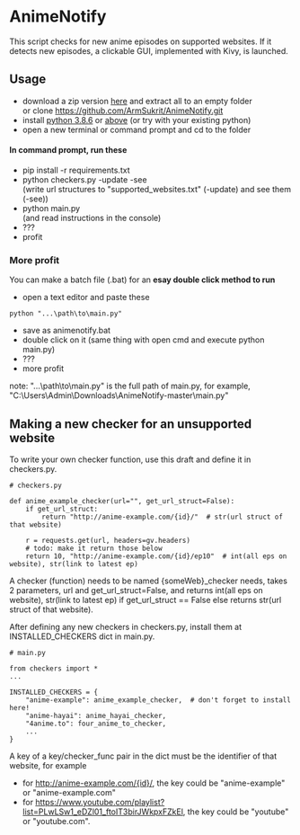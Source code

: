 # AnimeNotify
This script checks for new anime episodes on supported websites. If it detects new episodes, a clickable GUI, implemented with Kivy, is launched.

## Usage
- download a zip version [here](https://github.com/ArmSukrit/AnimeNotify/archive/master.zip) and extract all to an empty folder  
or clone https://github.com/ArmSukrit/AnimeNotify.git
- install [python 3.8.6](https://www.python.org/downloads/release/python-386/) or [above](https://www.python.org/downloads/) (or try with your existing python)
- open a new terminal or command prompt and cd to the folder
#### In command prompt, run these
- pip install -r requirements.txt
- python checkers.py -update -see  
(write url structures to "supported_websites.txt" (-update) and see them (-see))
- python main.py  
(and read instructions in the console)
- ???
- profit

### More profit
You can make a batch file (.bat) for an **esay double click method to run**
- open a text editor and paste these
```
python "...\path\to\main.py"
```
- save as animenotify.bat
- double click on it (same thing with open cmd and execute python main.py)
- ???
- more profit

note: "...\path\to\main.py" is the full path of main.py, for example, "C:\Users\Admin\Downloads\AnimeNotify-master\main.py"

## Making a new checker for an unsupported website
To write your own checker function, use this draft and define it in checkers.py.
```
# checkers.py

def anime_example_checker(url="", get_url_struct=False):
    if get_url_struct:
        return "http://anime-example.com/{id}/"  # str(url struct of that website)

    r = requests.get(url, headers=gv.headers)
    # todo: make it return those below
    return 10, "http://anime-example.com/{id}/ep10"  # int(all eps on website), str(link to latest ep)
```
A checker (function) needs to be named {someWeb}_checker needs, takes 2 parameters, url and get_url_struct=False, and returns int(all eps on website), str(link to latest ep) if get_url_struct == False else returns str(url struct of that website). 

After defining any new checkers in checkers.py, install them at INSTALLED_CHECKERS dict in main.py. 
```
# main.py

from checkers import *
...

INSTALLED_CHECKERS = {
    "anime-example": anime_example_checker,  # don't forget to install here!
    "anime-hayai": anime_hayai_checker,
    "4anime.to": four_anime_to_checker,
    ...
}
```
A key of a key/checker_func pair in the dict must be the identifier of that website, for example
- for http://anime-example.com/{id}/, the key could be "anime-example" or "anime-example.com"
- for https://www.youtube.com/playlist?list=PLwLSw1_eDZl01_ftoIT3birJWkpxFZkEl, the key could be "youtube" or "youtube.com".
